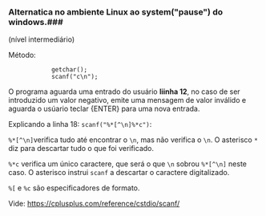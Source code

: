### Alternatica no ambiente Linux ao  system("pause") do windows.###

(nível intermediário)

Método:

                getchar();
                scanf("c\n");

O programa aguarda uma entrado do usuário <b> liinha 12</b>, no caso de ser introduzido um valor negativo, emite uma mensagem de valor inválido e aguarda o usúario teclar {ENTER} para uma nova entrada.

Explicando a linha 18: `scanf("%*[^\n]%*c")`:

`%*[^\n]`verifica tudo até encontrar o  `\n`, mas não verifica o `\n`. O asterisco `*` diz para descartar tudo o que foi verificado.

`%*c` verifica um único caractere, que será o que `\n` sobrou `%*[^\n]` neste caso. O asterisco instrui `scanf` a descartar o caractere digitalizado.

 `%[` e `%c` são especificadores de formato.

Vide:   <https://cplusplus.com/reference/cstdio/scanf/>
